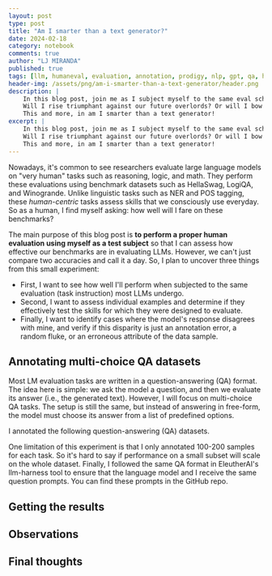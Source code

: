 ```yaml
---
layout: post
type: post
title: "Am I smarter than a text generator?"
date: 2024-02-18
category: notebook
comments: true
author: "LJ MIRANDA"
published: true
tags: [llm, humaneval, evaluation, annotation, prodigy, nlp, gpt, qa, hellaswag, winogrande, ranked classification]
header-img: /assets/png/am-i-smarter-than-a-text-generator/header.png
description: |
    In this blog post, join me as I subject myself to the same eval schemes large language models undergo.
    Will I rise triumphant against our future overlords? Or will I bow down to their supreme intelligence?
    This and more, in am I smarter than a text generator!
excerpt: |
    In this blog post, join me as I subject myself to the same eval schemes large language models undergo.
    Will I rise triumphant against our future overlords? Or will I bow down to their supreme intelligence?
    This and more, in am I smarter than a text generator!
---
```


<span class="firstcharacter">N</span>owadays, it's common to see researchers evaluate large language models on "very human" tasks such as reasoning, logic, and math.
They perform these evaluations using benchmark datasets such as HellaSwag, LogiQA, and Winogrande.
Unlike linguistic tasks such as NER and POS tagging, these *human-centric* tasks assess skills that we consciously use everyday. So as a human, I find myself asking: how well will I fare on these benchmarks?

The main purpose of this blog post is **to perform a proper human evaluation using myself as a test subject** 
so that I can assess how effective our benchmarks are in evaluating LLMs.
However, we can't just compare two accuracies and call it a day.
So, I plan to uncover three things from this small experiment: 

- First, I want to see how well I'll perform when subjected to the same evaluation (task instruction) most LLMs undergo. 
- Second, I want to assess individual examples and determine if they effectively test the skills for which they were designed to evaluate.
- Finally, I want to identify cases where the model's response disagrees with mine, and verify if this disparity is just an annotation error, a random fluke, or an erroneous attribute of the data sample.

## Annotating multi-choice QA datasets

Most LM evaluation tasks are written in a question-answering (QA) format.
The idea here is simple: we ask the model a question, and then we evaluate its answer (i.e., the generated text).
However, I will focus on multi-choice QA tasks.
The setup is still the same, but instead of answering in free-form, the model must choose its answer from a list of predefined options.

I annotated the following question-answering (QA) datasets.
<!-- insert table-->


One limitation of this experiment is that I only annotated 100-200 samples for each task.
So it's hard to say if performance on a small subset will scale on the whole dataset.
Finally, I followed the same QA format in EleutherAI's llm-harness tool to ensure that the language model and I receive the same question prompts.
You can find these prompts in the GitHub repo.

## Getting the results

<!--ranked classification -->

## Observations 

<!-- ### HellaSwag

### PIQA

### Winogrande


### LogiQA

### TruthfulQA -->

## Final thoughts
